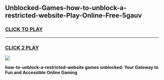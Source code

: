 
## Unblocked-Games-how-to-unblock-a-restricted-website-Play-Online-Free-5gauv
<h3>
<a href="https://premium76.site?title=how-to-unblock-a-restricted-website&ref=26A">CLICK TO PLAY</a></h3>
<hr>

<h3>
<a href="https://premium76.site?title=how-to-unblock-a-restricted-website&ref=26A">CLICK 2 PLAY</a>
  
</h3>

<a href="https://premium76.site?title=how-to-unblock-a-restricted-website&ref=26A"><img src="https://clearcache.store/games.png"></a>


**how-to-unblock-a-restricted-website games unblocked: Your Gateway to Fun and Accessible Online Gaming**
